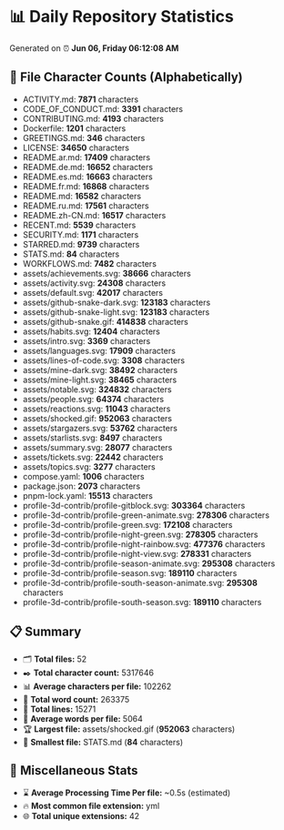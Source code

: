 # 📊 Daily Repository Statistics
Generated on ⏰ **Jun 06, Friday 06:12:08 AM**

## 📂 File Character Counts (Alphabetically)
- ACTIVITY.md: **7871** characters
- CODE_OF_CONDUCT.md: **3391** characters
- CONTRIBUTING.md: **4193** characters
- Dockerfile: **1201** characters
- GREETINGS.md: **346** characters
- LICENSE: **34650** characters
- README.ar.md: **17409** characters
- README.de.md: **16652** characters
- README.es.md: **16663** characters
- README.fr.md: **16868** characters
- README.md: **16582** characters
- README.ru.md: **17561** characters
- README.zh-CN.md: **16517** characters
- RECENT.md: **5539** characters
- SECURITY.md: **1171** characters
- STARRED.md: **9739** characters
- STATS.md: **84** characters
- WORKFLOWS.md: **7482** characters
- assets/achievements.svg: **38666** characters
- assets/activity.svg: **24308** characters
- assets/default.svg: **42017** characters
- assets/github-snake-dark.svg: **123183** characters
- assets/github-snake-light.svg: **123183** characters
- assets/github-snake.gif: **414838** characters
- assets/habits.svg: **12404** characters
- assets/intro.svg: **3369** characters
- assets/languages.svg: **17909** characters
- assets/lines-of-code.svg: **3308** characters
- assets/mine-dark.svg: **38492** characters
- assets/mine-light.svg: **38465** characters
- assets/notable.svg: **324832** characters
- assets/people.svg: **64374** characters
- assets/reactions.svg: **11043** characters
- assets/shocked.gif: **952063** characters
- assets/stargazers.svg: **53762** characters
- assets/starlists.svg: **8497** characters
- assets/summary.svg: **28077** characters
- assets/tickets.svg: **22442** characters
- assets/topics.svg: **3277** characters
- compose.yaml: **1006** characters
- package.json: **2073** characters
- pnpm-lock.yaml: **15513** characters
- profile-3d-contrib/profile-gitblock.svg: **303364** characters
- profile-3d-contrib/profile-green-animate.svg: **278306** characters
- profile-3d-contrib/profile-green.svg: **172108** characters
- profile-3d-contrib/profile-night-green.svg: **278305** characters
- profile-3d-contrib/profile-night-rainbow.svg: **477376** characters
- profile-3d-contrib/profile-night-view.svg: **278331** characters
- profile-3d-contrib/profile-season-animate.svg: **295308** characters
- profile-3d-contrib/profile-season.svg: **189110** characters
- profile-3d-contrib/profile-south-season-animate.svg: **295308** characters
- profile-3d-contrib/profile-south-season.svg: **189110** characters

## 📋 Summary
- 🗂️ **Total files:** 52
- ✒️ **Total character count:** 5317646
- 📊 **Average characters per file:** 102262
- 📝 **Total word count:** 263375
- 🧾 **Total lines:** 15271
- 📐 **Average words per file:** 5064
- 🏆 **Largest file:** assets/shocked.gif (**952063** characters)
- 🥉 **Smallest file:** STATS.md (**84** characters)

## 🌟 Miscellaneous Stats
- ⌛ **Average Processing Time Per file:** ~0.5s (estimated)
- 🔥 **Most common file extension:** yml
- 🌐 **Total unique extensions:** 42
